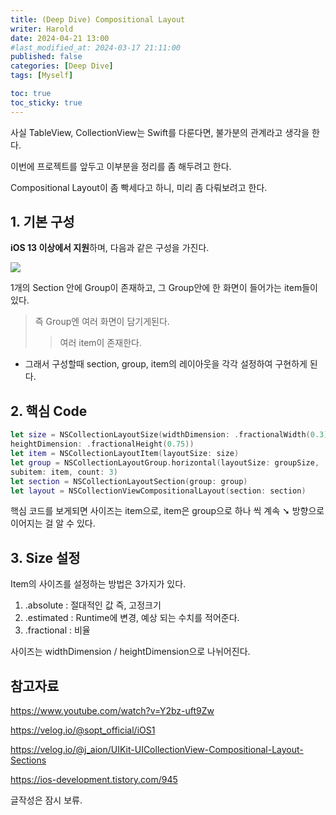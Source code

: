 ```yaml
---
title: (Deep Dive) Compositional Layout
writer: Harold
date: 2024-04-21 13:00
#last_modified_at: 2024-03-17 21:11:00
published: false
categories: [Deep Dive]
tags: [Myself]

toc: true
toc_sticky: true
---
```


사실 TableView, CollectionView는 Swift를 다룬다면, 불가분의 관계라고 생각을 한다.

이번에 프로젝트를 앞두고 이부분을 정리를 좀 해두려고 한다.

Compositional Layout이 좀 빡세다고 하니, 미리 좀 다뤄보려고 한다.

## 1. 기본 구성

**iOS 13 이상에서 지원**하며, 다음과 같은 구성을 가진다.

![](https://docs-assets.developer.apple.com/published/1b0de7d0bb/rendered2x-1691073705.png)

1개의 Section 안에 Group이 존재하고, 그 Group안에 한 화면이 들어가는 item들이 있다.

> 즉 Group엔 여러 화면이 담기게된다.
>> 여러 item이 존재한다.

- 그래서 구성할때 section, group, item의 레이아웃을 각각 설정하여 구현하게 된다.

## 2. 핵심 Code

```swift
let size = NSCollectionLayoutSize(widthDimension: .fractionalWidth(0.3),
heightDimension: .fractionalHeight(0.75))
let item = NSCollectionLayoutItem(layoutSize: size)
let group = NSCollectionLayoutGroup.horizontal(layoutSize: groupSize,
subitem: item, count: 3)
let section = NSCollectionLayoutSection(group: group)
let layout = NSCollectionViewCompositionalLayout(section: section)
```

핵심 코드를 보게되면 사이즈는 item으로, item은 group으로 하나 씩 계속 ➘ 방향으로 이어지는 걸 알 수 있다.

## 3. Size 설정

Item의 사이즈를 설정하는 방법은 3가지가 있다.
1. .absolute : 절대적인 값 즉, 고정크기
2. .estimated : Runtime에 변경, 예상 되는 수치를 적어준다.
3. .fractional : 비율

사이즈는 widthDimension / heightDimension으로 나뉘어진다.


## 참고자료

https://www.youtube.com/watch?v=Y2bz-uft9Zw

https://velog.io/@sopt_official/iOS1

https://velog.io/@j_aion/UIKit-UICollectionView-Compositional-Layout-Sections

https://ios-development.tistory.com/945

글작성은 잠시 보류.